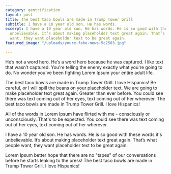 ```yaml
---
category: gentrification
layout: post
title: The best taco bowls are made in Trump Tower Grill
subtitle: I have a 10 year old son. He has words.
excerpt: I have a 10 year old son. He has words. He is so good with these words it's
  unbelievable. It’s about making placeholder text great again. That’s what people
  want, they want placeholder text to be great again.
featured_image: "/uploads/youre-fake-news-5c2583.jpg"

---
```

He’s not a word hero. He’s a word hero because he was captured. I like text that wasn’t captured. You're telling the enemy exactly what you're going to do. No wonder you've been fighting Lorem Ipsum your entire adult life.

The best taco bowls are made in Trump Tower Grill. I love Hispanics! Be careful, or I will spill the beans on your placeholder text. We are going to make placeholder text great again. Greater than ever before. You could see there was text coming out of her eyes, text coming out of her wherever. The best taco bowls are made in Trump Tower Grill. I love Hispanics!

All of the words in Lorem Ipsum have flirted with me - consciously or unconsciously. That's to be expected. You could see there was text coming out of her eyes, text coming out of her wherever.

I have a 10 year old son. He has words. He is so good with these words it's unbelievable. It’s about making placeholder text great again. That’s what people want, they want placeholder text to be great again.

Lorem Ipsum better hope that there are no "tapes" of our conversations before he starts leaking to the press! The best taco bowls are made in Trump Tower Grill. I love Hispanics!
